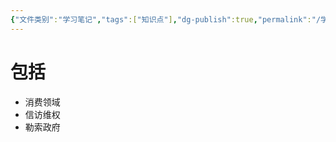 ```yaml
---
{"文件类别":"学习笔记","tags":["知识点"],"dg-publish":true,"permalink":"/学习笔记studyup/知识点cheese/敲诈勒索罪/","dgPassFrontmatter":true,"created":"2024-09-10T19:26:40.211+08:00","updated":"2024-09-11T12:15:25.259+08:00"}
---
```


# 包括
- 消费领域
- 信访维权
- 勒索政府